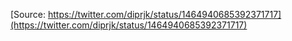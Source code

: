 [Source: https://twitter.com/diprjk/status/1464940685392371717](https://twitter.com/diprjk/status/1464940685392371717)